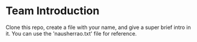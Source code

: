 # Team Introduction
Clone this repo, create a file with your name, and give a super brief intro in it. You can use the 'nausherrao.txt' file for reference.
